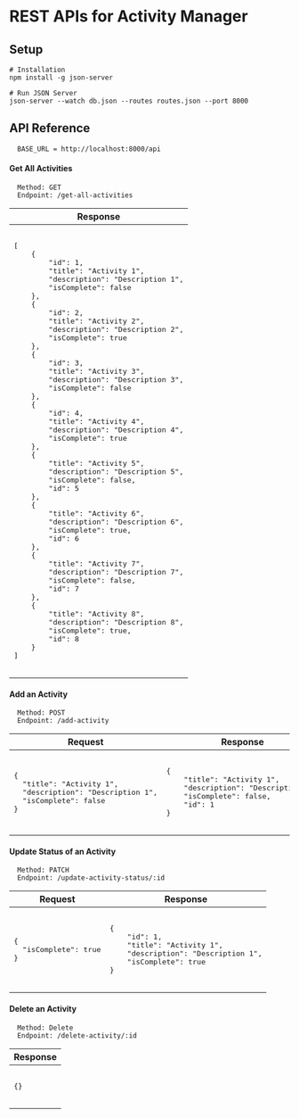 # REST APIs for Activity Manager

## Setup

```
# Installation
npm install -g json-server

# Run JSON Server
json-server --watch db.json --routes routes.json --port 8000
```

## API Reference
```http
  BASE_URL = http://localhost:8000/api
```

#### Get All Activities

```http
  Method: GET
  Endpoint: /get-all-activities
```

<table>
  <thead>
    <tr>
    <!-- table headers -->
      <th>Response</th>
    </tr>
  </thead>
  <tbody>
    <tr>
      <td>
        <pre>
        <!-- response -->
[
    {
        "id": 1,
        "title": "Activity 1",
        "description": "Description 1",
        "isComplete": false
    },
    {
        "id": 2,
        "title": "Activity 2",
        "description": "Description 2",
        "isComplete": true
    },
    {
        "id": 3,
        "title": "Activity 3",
        "description": "Description 3",
        "isComplete": false
    },
    {
        "id": 4,
        "title": "Activity 4",
        "description": "Description 4",
        "isComplete": true
    },
    {
        "title": "Activity 5",
        "description": "Description 5",
        "isComplete": false,
        "id": 5
    },
    {
        "title": "Activity 6",
        "description": "Description 6",
        "isComplete": true,
        "id": 6
    },
    {
        "title": "Activity 7",
        "description": "Description 7",
        "isComplete": false,
        "id": 7
    },
    {
        "title": "Activity 8",
        "description": "Description 8",
        "isComplete": true,
        "id": 8
    }
]
        </pre>
      </td>
    </tr>
  </tbody>
</table>


#### Add an Activity

```http
  Method: POST
  Endpoint: /add-activity
```

<table>
  <thead>
    <tr>
    <!-- table headers -->
      <th>Request</th>
      <th>Response</th>
    </tr>
  </thead>
  <tbody>
    <tr>
      <td>
        <pre>
        <!-- request -->
{
  "title": "Activity 1",
  "description": "Description 1",
  "isComplete": false
}
        </pre>
      </td>
      <td>
        <pre>
        <!-- response -->
{
    "title": "Activity 1",
    "description": "Description 1",
    "isComplete": false,
    "id": 1
}
        </pre>
      </td>
    </tr>
  </tbody>
</table>

#### Update Status of an Activity

```http
  Method: PATCH
  Endpoint: /update-activity-status/:id
```

<table>
  <thead>
    <tr>
    <!-- table headers -->
      <th>Request</th>
      <th>Response</th>
    </tr>
  </thead>
  <tbody>
    <tr>
      <td>
        <pre>
        <!-- request -->
{
  "isComplete": true
}
        </pre>
      </td>
      <td>
        <pre>
        <!-- response -->
{
    "id": 1,
    "title": "Activity 1",
    "description": "Description 1",
    "isComplete": true
}
        </pre>
      </td>
    </tr>
  </tbody>
</table>

#### Delete an Activity

```http
  Method: Delete
  Endpoint: /delete-activity/:id
```

<table>
  <thead>
    <tr>
    <!-- table headers -->
      <th>Response</th>
    </tr>
  </thead>
  <tbody>
    <tr>
      <td>
        <pre>
        <!-- response -->
{}
        </pre>
      </td>
    </tr>
  </tbody>
</table>
